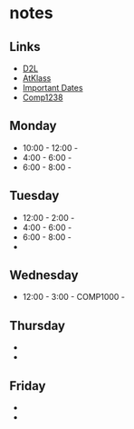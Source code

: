 # notes

## Links
- [D2L](https://learn.georgebrown.ca)
- [AtKlass](https://app.atklass.com)
- [Important Dates](https://www.georgebrown.ca/current-students/important-dates?term=27246&category=131)
- [Comp1238](comp1238.md)
  
## Monday
- 10:00 - 12:00 -
- 4:00 - 6:00 -  
- 6:00 - 8:00 -
## Tuesday
- 12:00 - 2:00 -
- 4:00 - 6:00 -
- 6:00 - 8:00 - 
-
## Wednesday
- 12:00 - 3:00 - COMP1000 -
## Thursday
-
-
## Friday 
-
-
